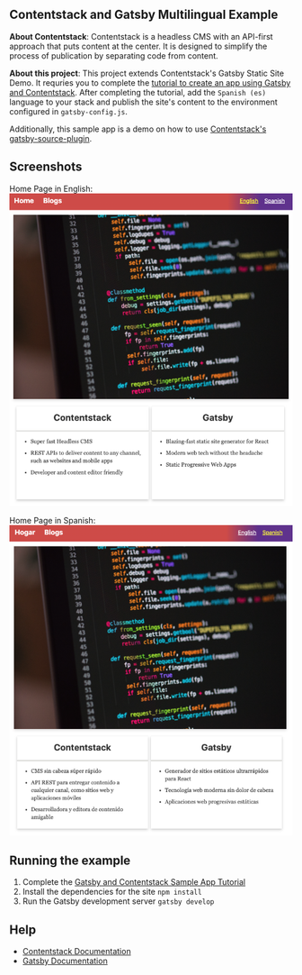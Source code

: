 ## Contentstack and Gatsby Multilingual Example

**About Contentstack**: Contentstack is a headless CMS with an API-first approach that puts content at the center. It is designed to simplify the process of publication by separating code from content.

**About this project**: This project extends Contentstack's Gatsby Static Site Demo. It requries you to complete the [tutorial to create an app using Gatsby and Contentstack](https://www.contentstack.com/docs/developers/sample-apps/build-a-sample-website-using-gatsby-and-contentstack). After completing the tutorial, add the `Spanish (es)` language to your stack and publish the site's content to the environment configured in `gatsby-config.js`.

Additionally, this sample app is a demo on how to use [Contentstack's gatsby-source-plugin](https://github.com/contentstack/gatsby-source-contentstack).

## Screenshots

Home Page in English:
![English](screenshots/home-english.png)
  
Home Page in Spanish:
![Spanish](screenshots/home-spanish.png)

## Running the example
1.  Complete the [Gatsby and Contentstack Sample App Tutorial](https://www.contentstack.com/docs/developers/sample-apps/build-a-sample-website-using-gatsby-and-contentstack)
2.  Install the dependencies for the site `npm install`
3.  Run the Gatsby development server `gatsby develop`

## Help
- [Contentstack Documentation](https://www.contentstack.com/docs)
- [Gatsby Documentation](https://www.gatsbyjs.org/docs/)
